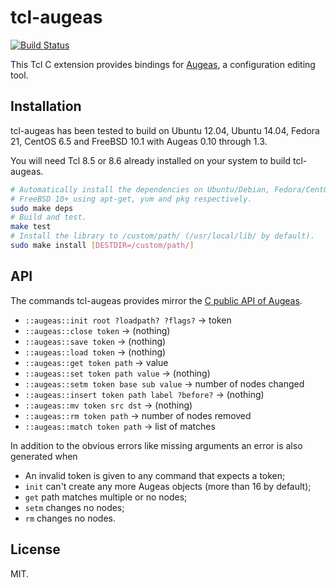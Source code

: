 # tcl-augeas

[![Build Status](https://travis-ci.org/dbohdan/tcl-augeas.svg)](https://travis-ci.org/dbohdan/tcl-augeas)

This Tcl C extension provides bindings for [Augeas](http://augeas.net/), a
configuration editing tool.

## Installation

tcl-augeas has been tested to build on Ubuntu 12.04, Ubuntu 14.04, Fedora 21,
CentOS 6.5 and FreeBSD 10.1 with Augeas 0.10 through 1.3.

You will need Tcl 8.5 or 8.6 already installed on your system to build
tcl-augeas.

```sh
# Automatically install the dependencies on Ubuntu/Debian, Fedora/CentOS and
# FreeBSD 10+ using apt-get, yum and pkg respectively.
sudo make deps
# Build and test.
make test
# Install the library to /custom/path/ (/usr/local/lib/ by default).
sudo make install [DESTDIR=/custom/path/]
```

## API

The commands tcl-augeas provides mirror the
[C public API of Augeas](http://augeas.net/docs/api.html).

* `::augeas::init root ?loadpath? ?flags?` -> token
* `::augeas::close token` -> (nothing)
* `::augeas::save token` -> (nothing)
* `::augeas::load token` -> (nothing)
* `::augeas::get token path` -> value
* `::augeas::set token path value` ->  (nothing)
* `::augeas::setm token base sub value` -> number of nodes changed
* `::augeas::insert token path label ?before?` -> (nothing)
* `::augeas::mv token src dst` -> (nothing)
* `::augeas::rm token path` -> number of nodes removed
* `::augeas::match token path` -> list of matches

In addition to the obvious errors like missing arguments an error is also
generated when

* An invalid token is given to any command that expects a token;
* `init` can't create any more Augeas objects (more than 16 by default);
* `get` path matches multiple or no nodes;
* `setm` changes no nodes;
* `rm` changes no nodes.

## License

MIT.
